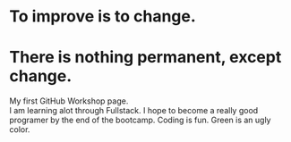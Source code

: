 
# To improve is to change.
# There is nothing permanent, except change.
My first GitHub Workshop page.  
I am learning alot through Fullstack. I hope to become a really good programer by the end of the bootcamp. 
Coding is fun.
Green is an ugly color.